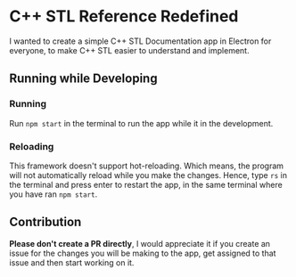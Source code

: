 # C++ STL Reference Redefined
I wanted to create a simple C++ STL Documentation app in Electron for everyone, to make C++ STL easier to understand and implement.
## Running while Developing
### Running
Run ```npm start``` in the terminal to run the app while it in the development.
### Reloading
This framework doesn't support hot-reloading. Which means, the program will not automatically reload while you make the changes. Hence, type ```rs``` in the terminal and press enter to restart the app, in the same terminal where you have ran ```npm start```.
## Contribution
**Please don't create a PR directly**, I would appreciate it if you create an issue for the changes you will be making to the app, get assigned to that issue and then start working on it.